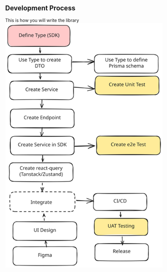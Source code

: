 ## Development Process

This is how you will write the library
![FLow](diagrams/development.excalidraw.svg)
